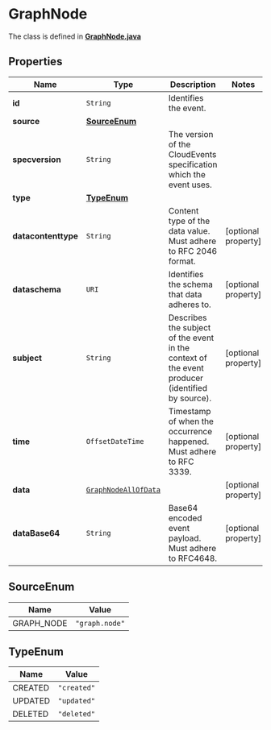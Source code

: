 

# GraphNode

The class is defined in **[GraphNode.java](../../src/main/java/org/openapitools/model/GraphNode.java)**

## Properties

Name | Type | Description | Notes
------------ | ------------- | ------------- | -------------
**id** | `String` | Identifies the event. | 
**source** | [**SourceEnum**](#SourceEnum) |  | 
**specversion** | `String` | The version of the CloudEvents specification which the event uses. | 
**type** | [**TypeEnum**](#TypeEnum) |  | 
**datacontenttype** | `String` | Content type of the data value. Must adhere to RFC 2046 format. |  [optional property]
**dataschema** | `URI` | Identifies the schema that data adheres to. |  [optional property]
**subject** | `String` | Describes the subject of the event in the context of the event producer (identified by source). |  [optional property]
**time** | `OffsetDateTime` | Timestamp of when the occurrence happened. Must adhere to RFC 3339. |  [optional property]
**data** | [`GraphNodeAllOfData`](GraphNodeAllOfData.md) |  |  [optional property]
**dataBase64** | `String` | Base64 encoded event payload. Must adhere to RFC4648. |  [optional property]


## SourceEnum

Name | Value
---- | -----
GRAPH_NODE | `"graph.node"`


## TypeEnum

Name | Value
---- | -----
CREATED | `"created"`
UPDATED | `"updated"`
DELETED | `"deleted"`









